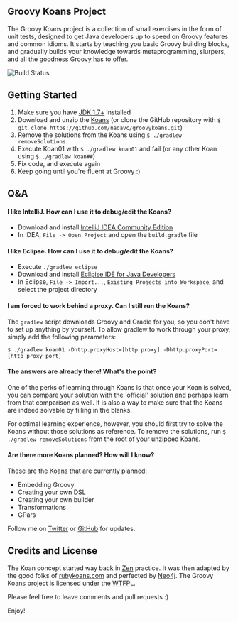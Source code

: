 ## Groovy Koans Project ##

The Groovy Koans project is a collection of small exercises in the form of unit tests, designed to get Java
developers up to speed on Groovy features and common idioms. It starts by teaching you basic Groovy building
blocks, and gradually builds your knowledge towards metaprogramming, slurpers, and all the goodness Groovy has
to offer.

![Build Status](https://api.travis-ci.org/nadavc/groovykoans.svg?branch=master)

## Getting Started ##
1.  Make sure you have [JDK 1.7+][jdk] installed 
2.  Download and unzip the [Koans][zip] (or clone the GitHub repository with `$ git clone https://github.com/nadavc/groovykoans.git`)
3.  Remove the solutions from the Koans using `$ ./gradlew removeSolutions`
4.  Execute Koan01 with `$ ./gradlew koan01` and fail (or any other Koan using `$ ./gradlew koan##`)
5.  Fix code, and execute again
6.  Keep going until you're fluent at Groovy :)

## Q&A ##

#### I like IntelliJ. How can I use it to debug/edit the Koans? ####

* Download and install [IntelliJ IDEA Community Edition][ideac]
* In IDEA, `File -> Open Project` and open the `build.gradle` file

#### I like Eclipse. How can I use it to debug/edit the Koans? ####

* Execute `./gradlew eclipse`
* Download and install [Eclipise IDE for Java Developers][eclipse]
* In Eclipse, `File -> Import...`, `Existing Projects into Workspace`, and select the project directory

#### I am forced to work behind a proxy. Can I still run the Koans? ####

The `gradlew` script downloads Groovy and Gradle for you, so you don't have to set up anything by yourself.
To allow gradlew to work through your proxy, simply add the following parameters:
```
$ ./gradlew koan01 -Dhttp.proxyHost=[http proxy] -Dhttp.proxyPort=[http proxy port]
```

#### The answers are already there! What's the point?  ####

One of the perks of learning through Koans is that once your Koan is solved, you can compare your solution with
the 'official' solution and perhaps learn from that comparison as well. It is also a way to make sure that the Koans
are indeed solvable by filling in the blanks.

For optimal learning experience, however, you should first try to solve the Koans without those solutions as reference.
To remove the solutions, run `$ ./gradlew removeSolutions` from the root of your unzipped Koans.

#### Are there more Koans planned? How will I know? ####

These are the Koans that are currently planned: 
* Embedding Groovy
* Creating your own DSL
* Creating your own builder
* Transformations
* GPars

Follow me on [Twitter][twitter] or [GitHub][github] for updates.

## Credits and License ##
The Koan concept started way back in [Zen][zen] practice. It was then adapted by the good folks of
[rubykoans.com][rubykoans] and perfected by [Neo4j][neo4j]. The Groovy Koans project is licensed under the
[WTFPL][wtfpl].


Please feel free to leave comments and pull requests :)

Enjoy!

[jdk]: http://www.oracle.com/technetwork/java/javase/downloads/index.html
[zip]: https://github.com/nadavc/groovykoans/archive/master.zip
[ideac]: http://www.jetbrains.com/idea/download/
[eclipse]: https://eclipse.org/downloads/
[twitter]: http://twitter.com/nadavc
[github]: http://github.com/nadavc
[zen]: http://en.wikipedia.org/wiki/K%C5%8Dan
[rubykoans]: http://rubykoans.org
[neo4j]: https://github.com/jimwebber/neo4j-tutorial
[wtfpl]: http://www.wtfpl.net/
